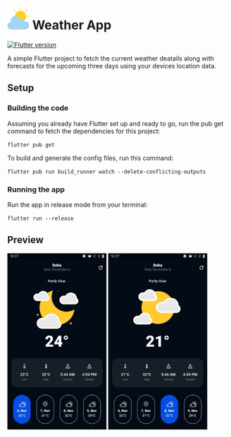 # <img src="screenshots/cloudy.png" width="50"> Weather App

[![Flutter version](https://img.shields.io/badge/flutter-v3.13.9-blue?logo=flutter)](https://flutter.dev/docs/development/tools/sdk/releases)

A simple Flutter project to fetch the current weather deatails along with forecasts for the upcoming three days using your devices location data.

## Setup

### Building the code

Assuming you already have Flutter set up and ready to go, run the pub get command to fetch the dependencies for this project:

```
flutter pub get
```

To build and generate the config files, run this command:

```
flutter pub run build_runner watch --delete-conflicting-outputs
```

### Running the app

Run the app in release mode from your terminal:

```
flutter run --release
```

## Preview

<img src="screenshots/sc_1.jpg" height="400"> <img src="screenshots/sc_2.jpg" height="400">